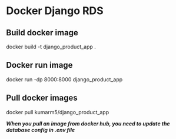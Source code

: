 # Docker Django RDS

## Build docker image
docker build -t django_product_app .

## Docker run image
docker run -dp 8000:8000 django_product_app

## Pull docker images
docker pull kumarm5/django_product_app


***When you pull an image from docker hub, you need to update the database config in .env file***
